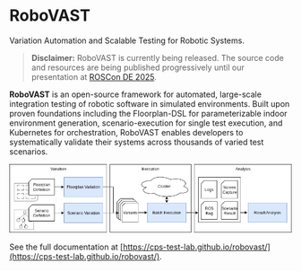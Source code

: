 # RoboVAST

Variation Automation and Scalable Testing for Robotic Systems.

> **Disclaimer:** RoboVAST is currently being released. The source code and resources are being published progressively until our presentation at [ROSCon DE 2025](https://roscon.ros.org/de/2025/).

**RoboVAST** is an open-source framework for automated, large-scale integration testing of robotic software in simulated environments. Built upon proven foundations including the Floorplan-DSL for parameterizable indoor environment generation, scenario-execution for single test execution, and Kubernetes for orchestration, RoboVAST enables developers to systematically validate their systems across thousands of varied test scenarios.

![Framework Overview](docs/images/overview.png)

See the full documentation at [https://cps-test-lab.github.io/robovast/](https://cps-test-lab.github.io/robovast/).
